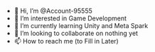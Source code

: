 - 👋 Hi, I’m @Account-95555
- 👀 I’m interested in Game Development
- 🌱 I’m currently learning Unity and Meta Spark
- 💞️ I’m looking to collaborate on nothing yet
- 📫 How to reach me (to Fill in Later)

<!---
Account-95555/Account-95555 is a ✨ special ✨ repository because its `README.md` (this file) appears on your GitHub profile.
You can click the Preview link to take a look at your changes.
--->
